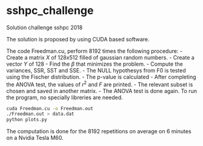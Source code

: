 # sshpc_challenge
Solution challenge sshpc 2018

The solution is proposed by using CUDA based software.

The code Freedman.cu, perform 8192 times the following procedure:
    - Create a matrix $X$ of 128x512 filled of gaussian random numbers.
    - Create a vector $Y$ of 128
    - Find the $\beta$ that minimizes the problem.
    - Compute the variances, SSR, SST and SSE.
    - The NULL hypothesys from F0 is tested using the Fischer distribution.
    - The p-value is calculated
    - After completing the ANOVA test, the values of $r^2$ and $F$ are printed.
    - The relevant subset is chosen and saved in another matrix.
    - The ANOVA test is done again.
To run the program, no specially libreries are needed.
```bash
cuda Freedman.cu -o Freedman.out
./Freedman.out > data.dat
python plots.py
```
The computation is done for the 8192 repetitions on average on 6 minutes on a Nvidia Tesla M60. 
